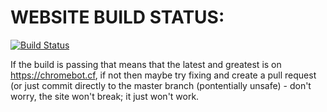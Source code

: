 # WEBSITE BUILD STATUS:
[![Build Status](https://travis-ci.com/chromebook777-productions/chromebot.cf.svg?branch=master)](https://travis-ci.com/chromebook777-productions/chromebot.cf)

If the build is passing that means that the latest and greatest is on https://chromebot.cf, if not then maybe try fixing and create a pull request (or just commit directly to the master branch (pontentially unsafe) - don't worry, the site won't break; it just won't work.
